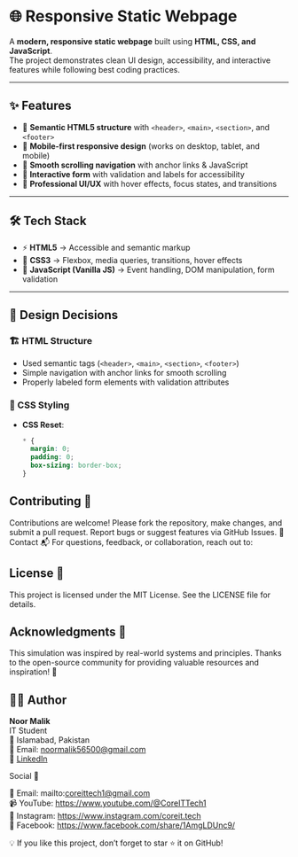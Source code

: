# 🌐 Responsive Static Webpage

A **modern, responsive static webpage** built using **HTML, CSS, and JavaScript**.  
The project demonstrates clean UI design, accessibility, and interactive features while following best coding practices.  

---

## ✨ Features
- 📑 **Semantic HTML5 structure** with `<header>`, `<main>`, `<section>`, and `<footer>`  
- 📱 **Mobile-first responsive design** (works on desktop, tablet, and mobile)  
- 🧭 **Smooth scrolling navigation** with anchor links & JavaScript  
- 📝 **Interactive form** with validation and labels for accessibility  
- 🎨 **Professional UI/UX** with hover effects, focus states, and transitions  

---

## 🛠️ Tech Stack
- ⚡ **HTML5** → Accessible and semantic markup  
- 🎨 **CSS3** → Flexbox, media queries, transitions, hover effects  
- 🔧 **JavaScript (Vanilla JS)** → Event handling, DOM manipulation, form validation  

---

## 🎨 Design Decisions

### 🏗️ HTML Structure
- Used semantic tags (`<header>`, `<main>`, `<section>`, `<footer>`)  
- Simple navigation with anchor links for smooth scrolling  
- Properly labeled form elements with validation attributes  

### 🎨 CSS Styling
- **CSS Reset**:  
  ```css
  * {
    margin: 0;
    padding: 0;
    box-sizing: border-box;
  }

## Contributing 🤝
Contributions are welcome! Please fork the repository, make changes, and submit a pull request. Report bugs or suggest features via GitHub Issues. 🌟
Contact 📬
For questions, feedback, or collaboration, reach out to:

## License 📝
This project is licensed under the MIT License. See the LICENSE file for details.

## Acknowledgments 🙏
This simulation was inspired by real-world systems and principles. Thanks to the open-source community for providing valuable resources and inspiration! 🎉

## 👩‍💻 Author

**Noor Malik**  
IT Student  
📍 Islamabad, Pakistan  
📧 Email: noormalik56500@gmail.com  
🔗 [LinkedIn](https://www.linkedin.com/in/noormalik56500/)

Social 📱

📧 Email: mailto:coreittech1@gmail.com  
📹 YouTube: https://www.youtube.com/@CoreITTech1  
📸 Instagram: https://www.instagram.com/coreit.tech  
📘 Facebook: https://www.facebook.com/share/1AmgLDUnc9/  



💡 If you like this project, don’t forget to star ⭐ it on GitHub!
